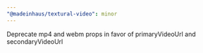 ```yaml
---
"@madeinhaus/textural-video": minor
---
```


Deprecate mp4 and webm props in favor of primaryVideoUrl and secondaryVideoUrl

